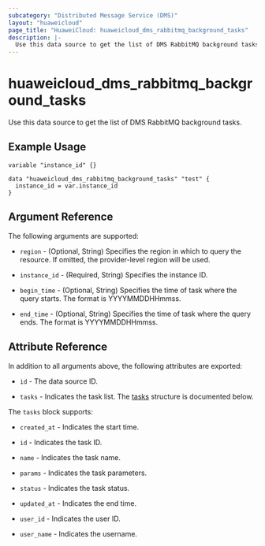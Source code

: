 ```yaml
---
subcategory: "Distributed Message Service (DMS)"
layout: "huaweicloud"
page_title: "HuaweiCloud: huaweicloud_dms_rabbitmq_background_tasks"
description: |-
  Use this data source to get the list of DMS RabbitMQ background tasks.
---
```


# huaweicloud_dms_rabbitmq_background_tasks

Use this data source to get the list of DMS RabbitMQ background tasks.

## Example Usage

```hcl
variable "instance_id" {}

data "huaweicloud_dms_rabbitmq_background_tasks" "test" {
  instance_id = var.instance_id
}
```

## Argument Reference

The following arguments are supported:

* `region` - (Optional, String) Specifies the region in which to query the resource.
  If omitted, the provider-level region will be used.

* `instance_id` - (Required, String) Specifies the instance ID.

* `begin_time` - (Optional, String) Specifies the time of task where the query starts. The format is YYYYMMDDHHmmss.

* `end_time` - (Optional, String) Specifies the time of task where the query ends. The format is YYYYMMDDHHmmss.

## Attribute Reference

In addition to all arguments above, the following attributes are exported:

* `id` - The data source ID.

* `tasks` - Indicates the task list.
  The [tasks](#attrblock--tasks) structure is documented below.

<a name="attrblock--tasks"></a>
The `tasks` block supports:

* `created_at` - Indicates the start time.

* `id` - Indicates the task ID.

* `name` - Indicates the task name.

* `params` - Indicates the task parameters.

* `status` - Indicates the task status.

* `updated_at` - Indicates the end time.

* `user_id` - Indicates the user ID.

* `user_name` - Indicates the username.
